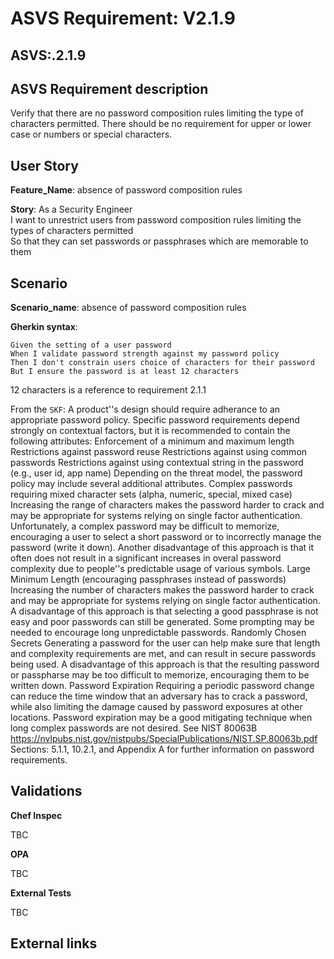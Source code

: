 # ASVS Requirement: V2.1.9

## ASVS:.2.1.9

## ASVS Requirement description

Verify that there are no password composition rules limiting the type of characters permitted. There should be no requirement for upper or lower case or numbers or special characters.

## User Story

**Feature_Name**: absence of password composition rules

**Story**:
As a Security Engineer\
I want to unrestrict users from password composition rules limiting the types of characters permitted\
So that they can set passwords or passphrases which are memorable to them

## Scenario

**Scenario_name**: absence of password composition rules

**Gherkin syntax**:

```gherkin
Given the setting of a user password
When I validate password strength against my password policy
Then I don't constrain users choice of characters for their password
But I ensure the password is at least 12 characters
```

12 characters is a reference to requirement 2.1.1

From the `SKF`:
A product''s design should require adherance to an appropriate password policy. Specific password requirements depend strongly on contextual factors, but it is recommended to contain the following attributes: Enforcement of a minimum and maximum length Restrictions against password reuse Restrictions against using common passwords Restrictions against using contextual string in the password (e.g., user id, app name) Depending on the threat model, the password policy may include several additional attributes. Complex passwords requiring mixed character sets (alpha, numeric, special, mixed case) Increasing the range of characters makes the password harder to crack and may be appropriate for systems relying on single factor authentication. Unfortunately, a complex password may be difficult to memorize, encouraging a user to select a short password or to incorrectly manage the password (write it down). Another disadvantage of this approach is that it often does not result in a significant increases in overal password complexity due to people''s predictable usage of various symbols. Large Minimum Length (encouraging passphrases instead of passwords) Increasing the number of characters makes the password harder to crack and may be appropriate for systems relying on single factor authentication. A disadvantage of this approach is that selecting a good passphrase is not easy and poor passwords can still be generated. Some prompting may be needed to encourage long unpredictable passwords. Randomly Chosen Secrets Generating a password for the user can help make sure that length and complexity requirements are met, and can result in secure passwords being used. A disadvantage of this approach is that the resulting password or passpharse may be too difficult to memorize, encouraging them to be written down. Password Expiration Requiring a periodic password change can reduce the time window that an adversary has to crack a password, while also limiting the damage caused by password exposures at other locations. Password expiration may be a good mitigating technique when long complex passwords are not desired. See NIST 80063B <https://nvlpubs.nist.gov/nistpubs/SpecialPublications/NIST.SP.80063b.pdf> Sections: 5.1.1, 10.2.1, and Appendix A for further information on password requirements.

## Validations

**Chef Inspec**

TBC

**OPA**

TBC

**External Tests**

TBC

## External links
